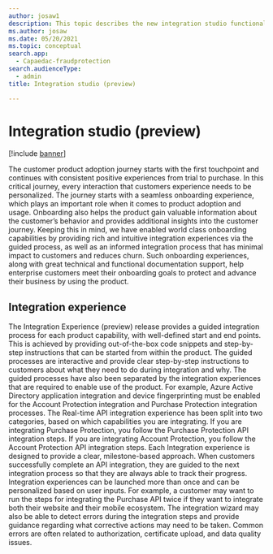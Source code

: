 ```yaml
---
author: josaw1
description: This topic describes the new integration studio functionality in Dynamics 365 Fraud Protection.
ms.author: josaw
ms.date: 05/20/2021
ms.topic: conceptual
search.app: 
  - Capaedac-fraudprotection
search.audienceType:
  - admin
title: Integration studio (preview)

---
```


# Integration studio (preview)

[!include [banner](includes/preview-banner.md)]

The customer product adoption journey starts with the first touchpoint and continues with consistent positive experiences from trial to purchase. In this critical journey, every interaction that customers experience needs to be personalized. The journey starts with a seamless onboarding experience, which plays an important role when it comes to product adoption and usage. Onboarding also helps the product gain valuable information about the customer’s behavior and provides additional insights into the customer journey. 
Keeping this in mind, we have enabled world class onboarding capabilities by providing rich and intuitive integration experiences via the guided process, as well as an informed integration process that has minimal impact to customers and reduces churn. Such onboarding experiences, along with great technical and functional documentation support, help enterprise customers meet their onboarding goals to protect and advance their business by using the product. 

## Integration experience

The Integration Experience (preview) release provides a guided integration process for each product capability, with well-defined start and end points. This is achieved by providing out-of-the-box code snippets and step-by-step instructions that can be started from within the product. The guided processes are interactive and provide clear step-by-step instructions to customers about what they need to do during integration and why.
The guided processes have also been separated by the integration experiences that are required to enable use of the product. For example, Azure Active Directory application integration and device fingerprinting must be enabled for the Account Protection integration and Purchase Protection integration processes. 
The Real-time API integration experience has been split into two categories, based on which capabilities you are integrating. If you are integrating Purchase Protection, you follow the Purchase Protection API integration steps. If you are integrating Account Protection, you follow the Account Protection API integration steps.
Each Integration experience is designed to provide a clear, milestone-based approach. When customers successfully complete an API integration, they are guided to the next integration process so that they are always able to track their progress.
Integration experiences can be launched more than once and can be personalized based on user inputs. For example, a customer may want to run the steps for integrating the Purchase API twice if they want to integrate both their website and their mobile ecosystem.
The integration wizard may also be able to detect errors during the integration steps and provide guidance regarding what corrective actions may need to be taken. Common errors are often related to authorization, certificate upload, and data quality issues. 

